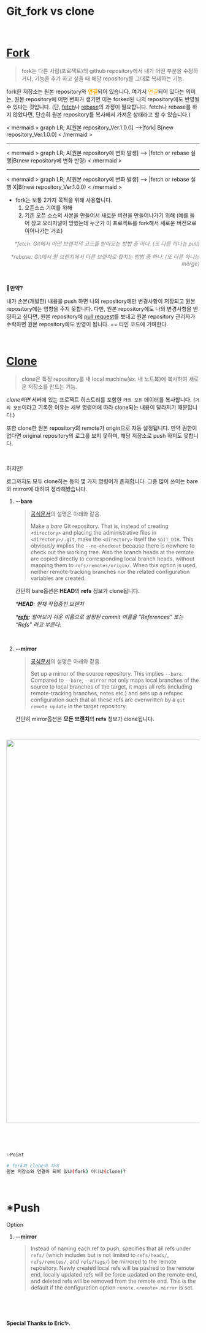 # Git_fork vs clone


​	

#	[Fork](https://git-scm.com/book/ko/v2/GitHub-GitHub-%ED%94%84%EB%A1%9C%EC%A0%9D%ED%8A%B8%EC%97%90-%EA%B8%B0%EC%97%AC%ED%95%98%EA%B8%B0)

>  fork는 다른 사람(프로젝트)의 github repository에서 내가 어떤 부분을 수정하거나, 기능을 추가 하고 싶을 때 해당 repository를 그대로 복제하는 기능. 

fork한 저장소는 원본 repository와 <span style='color:orange'><b>연결</b></span>되어 있습니다. 여기서 <span style='color:orange'>연결</span>되어 있다는 의미는, 원본 repository에 어떤 변화가 생기면 이는 forked된 나의 repository에도 반영될 수 있다는 것입니다. (단, [fetch](https://git-scm.com/book/ko/v2/Git%EC%9D%98-%EA%B8%B0%EC%B4%88-%EB%A6%AC%EB%AA%A8%ED%8A%B8-%EC%A0%80%EC%9E%A5%EC%86%8C)나 [rebase](https://git-scm.com/book/ko/v2/Git-%EB%B8%8C%EB%9E%9C%EC%B9%98-Rebase-%ED%95%98%EA%B8%B0)의 과정이 필요합니다. fetch나 rebase를 하지 않았다면, 단순히 원본 repository를 복사해서 가져온 상태라고 할 수 있습니다.) 

< mermaid >
graph LR;
    A[원본 repository_Ver.1.0.0] -->|fork| B[new repository_Ver.1.0.0]
< /mermaid >

---

< mermaid >
graph LR;
    A[원본 repository에 변화 발생] --> |fetch or rebase 실행|B(new repository에 변화 반영)
< /mermaid >

---

< mermaid >
graph LR;
    A[원본 repository에 변화 발생] --> |fetch or rebase 실행 X|B(new repository_Ver.1.0.0)
< /mermaid >

- fork는 보통 2가지 목적을 위해 사용합니다.
  1. 오픈소스 기여를 위해
  2. 기존 오픈 소스의 사본을 만들어서 새로운 버전을 만들어나가기 위해 (예를 들어 장고 오리지널이 망했는데 누군가 이 프로젝트를 fork해서 새로운 버전으로 이어나가는 거죠)

<p style='text-align:right; font-style:italic; color:grey'>*fetch: Git에서 어떤 브랜치의 코드를 받아오는 방법 중 하나. (또 다른 하나는 pull)</p>

<p style='text-align:right; font-style:italic; color:grey'>*rebase: Git에서 한 브랜치에서 다른 브랜치로 합치는 방법 중 하나. (또 다른 하나는 merge)</p>

​	

**🤔만약?**

내가 손본(개발한) 내용을 push 하면 나의 repository에만 변경사항이 저장되고 원본 repository에는 영향을 주지 못합니다. 다만, 원본 repository에도 나의 변경사항을 반영하고 싶다면, 원본 repository에 [pull request](https://wayhome25.github.io/git/2017/07/08/git-first-pull-request-story/)를 보내고 원본 repository 관리자가 수락하면 원본 repository에도 반영이 됩니다. == 타인 코드에 기여한다.

​		

# [Clone](https://git-scm.com/book/ko/v2/Git%EC%9D%98-%EA%B8%B0%EC%B4%88-Git-%EC%A0%80%EC%9E%A5%EC%86%8C-%EB%A7%8C%EB%93%A4%EA%B8%B0#_git_cloning)

> clone은 특정 repository를 내 local machine(ex. 내 노트북)에 복사하여 새로운 저장소를 만드는 기능. 

_clone하면_ 서버에 있는 프로젝트 히스토리를 포함한 `거의 모든` 데이터를 복사합니다. (`거의 모든`이라고 기록한 이유는 세부 명령어에 따라 clone되는 내용이 달라지기 때문입니다.)

또한 clone한 원본 repository의 remote가 origin으로 자동 설정됩니다. 만약 권한이 없다면 original repository의 로그를 보지 못하며, 해당 저장소로 push 하지도 못합니다.

​	

하지만!

로그까지도 모두 clone하는 등의 몇 가지 명령어가 존재합니다. 그중 많이 쓰이는 bare와 mirror에 대하여 정리해봤습니다.

1. **--bare**

   > [공식문서](https://git-scm.com/docs/git-clone)의 설명은 아래와 같음. 
   >
   > Make a *bare* Git repository. That is, instead of creating `<directory>` and placing the administrative files in `<directory>/.git`, make the `<directory>` itself the `$GIT_DIR`. This obviously implies the `--no-checkout` because there is nowhere to check out the working tree. Also the branch heads at the remote are copied directly to corresponding local branch heads, without mapping them to `refs/remotes/origin/`. When this option is used, neither remote-tracking branches nor the related configuration variables are created.

   간단히 bare옵션은 **HEAD**의 **refs** 정보가 clone됩니다.

   _*__HEAD__: 현재 작업중인 브랜치_

   _*__[refs](https://git-scm.com/book/ko/v2/Git%EC%9D%98-%EB%82%B4%EB%B6%80-Git-Refs)__: 알아보기 쉬운 이름으로 설정된 commit 이름을 “References” 또는 “Refs” 라고 부른다._

   ​		

2. **--mirror**

   > [공식문서](https://git-scm.com/docs/git-clone)의 설명은 아래와 같음.
   >
   > Set up a mirror of the source repository. This implies `--bare`. Compared to `--bare`, `--mirror` not only maps local branches of the source to local branches of the target, it maps all refs (including remote-tracking branches, notes etc.) and sets up a refspec configuration such that all these refs are overwritten by a `git remote update` in the target repository.

   간단히 mirror옵션은 **모든 브랜치**의 **refs** 정보가 clone됩니다.

   ​		

<image src="/images/git_bare_mirror.png" width="1000px">

​		

​	

```bash
✨Point

# fork와 clone의 차이
원본 저장소와 연결이 되어 있냐(fork) 아니냐(clone)?
```

​		

# *Push

Option

1. **--mirror**

   >Instead of naming each ref to push, specifies that all refs under `refs/` (which includes but is not limited to `refs/heads/`, `refs/remotes/`, and `refs/tags/`) be mirrored to the remote repository. Newly created local refs will be pushed to the remote end, locally updated refs will be force updated on the remote end, and deleted refs will be removed from the remote end. This is the default if the configuration option `remote.<remote>.mirror` is set.

   ​	
   
   ​	

**Special Thanks to Eric✨.**
